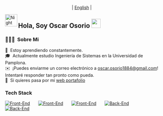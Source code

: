 <p align="center">
  | <a href="https://github.com/OsOsorioP/OsOsorioP/blob/main/README_english.md" target="_blank">English</a> |
</p>

<img alt="Night Coding" src="./assets/Hand%20Wave.gif" width='40' align="left"/><h2>Hola, Soy Oscar Osorio <img src = "https://raw.githubusercontent.com/MartinHeinz/MartinHeinz/master/wave.gif" width = 30px></h2>

### 👨🏻‍💻 &nbsp;Sobre Mi
🌱 &nbsp;Estoy aprendiendo constantemente.\
🎓 &nbsp;Actualmente estudio Ingeniería de Sistemas en la Universidad de Pamplona.\
✉️ &nbsp;¡Puedes enviarme un correo electrónico a oscar.osorio1884@gmail.com! Intentaré responder tan pronto como pueda.\
📄 &nbsp;Si quieres pasa por mi <a href="https://oscarosorio-dev.vercel.app" target="_blank">web portafolio</a>
<br/>

### Tech Stack
 
[![Front-End](https://skillicons.dev/icons?i=js,ts,py)](https://skillicons.dev) &nbsp;&nbsp;&nbsp;&nbsp;&nbsp; 
[![Front-End](https://skillicons.dev/icons?i=react)](https://skillicons.dev) &nbsp;&nbsp;&nbsp;&nbsp;&nbsp; 
[![Front-End](https://skillicons.dev/icons?i=tailwind,scss,bootstrap)](https://skillicons.dev) &nbsp;&nbsp;&nbsp;&nbsp;&nbsp; 
[![Back-End](https://skillicons.dev/icons?i=mongodb,postgres)](https://skillicons.dev) &nbsp;&nbsp;&nbsp;&nbsp;&nbsp; 
[![Back-End](https://skillicons.dev/icons?i=nodejs,express,django)](https://skillicons.dev) &nbsp;&nbsp;&nbsp;&nbsp;&nbsp; 
